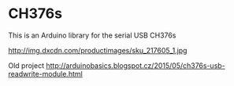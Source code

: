 # CH376s

This is an Arduino library for the serial USB CH376s

http://img.dxcdn.com/productimages/sku_217605_1.jpg

Old project http://arduinobasics.blogspot.cz/2015/05/ch376s-usb-readwrite-module.html

